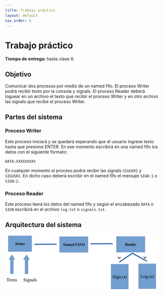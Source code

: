 ```yaml
---
title: Trabajo práctico
layout: default
nav_order: 6
---
```


# Trabajo práctico

**Tiempo de entrega:** hasta clase 6.

## Objetivo

Comunicar dos procesos por medio de un named fifo. El proceso Writer podrá
recibir texto por la consola y signals. El proceso Reader deberá loguear en un
archivo el texto que recibir el proceso Writer y en otro archivo las signals
que recibe el proceso Writer.

## Partes del sistema

### Proceso Writer

Este proceso iniciará y se quedará esperando que el usuario ingrese texto hasta
que presione ENTER. En ese momento escribirá en una named fifo los datos con el
siguiente formato:

```
DATA:XXXXXXXXX
```

En cualquier momento el proceso podrá recibir
las signals `SIGUSR1` y `SIGUSR2`. En dicho caso deberá escribir en el named fifo
el mensaje `SIGN:1` o `SIGN:2`.

### Proceso Reader

Este proceso leerá los datos del named fifo y según el encabezado `DATA` o
`SIGN` escribirá en el archivo `log.txt` o `signals.txt`.

## Arquitectura del sistema

![](/assets/tp-diagrama.png)

